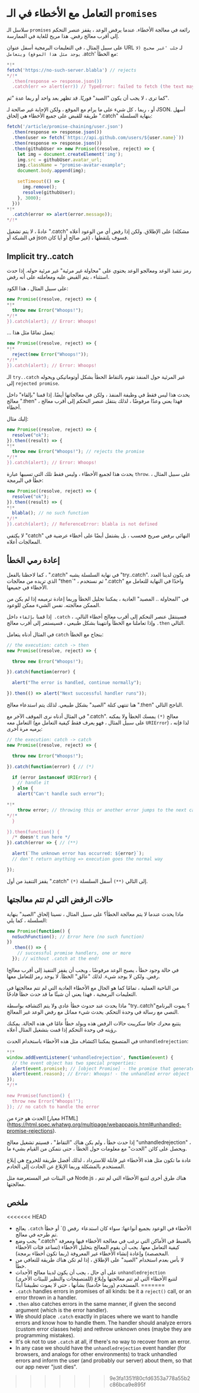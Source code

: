 
# التعامل مع الأخطاء في الـ `promises` 

سلاسل الـ `promises` رائعة في معالجة الأخطاء. عندما يرفض الوعد ، يقفز عنصر التحكم إلى أقرب معالج رفض. هذا مريح للغاية في الممارسة.

على سبيل المثال ، في التعليمات البرمجية أسفل عنوان URL لـ `جلب 'غير صحيح (لا يوجد مثل هذا الموقع) ويتعامل` .atch' مع الخطأ:

```js run
*!*
fetch('https://no-such-server.blabla') // rejects
*/!*
  .then(response => response.json())
  .catch(err => alert(err)) // TypeError: failed to fetch (the text may vary)
```

كما ترى ، لا يجب أن يكون "الصيد" فوريًا. قد تظهر بعد واحد أو ربما عدة "ثم".

أو ، ربما ، كل شيء على ما يرام مع الموقع ، ولكن الإجابة غير صالحة لـ JSON. أسهل طريقة للقبض على جميع الأخطاء هي إلحاق ".catch" بنهاية السلسلة:

```js run
fetch('/article/promise-chaining/user.json')
  .then(response => response.json())
  .then(user => fetch(`https://api.github.com/users/${user.name}`))
  .then(response => response.json())
  .then(githubUser => new Promise((resolve, reject) => {
    let img = document.createElement('img');
    img.src = githubUser.avatar_url;
    img.className = "promise-avatar-example";
    document.body.append(img);

    setTimeout(() => {
      img.remove();
      resolve(githubUser);
    }, 3000);
  }))
*!*
  .catch(error => alert(error.message));
*/!*
```

عادةً ، لا يتم تشغيل ".catch" على الإطلاق. ولكن إذا رفض أي من الوعود أعلاه (مشكلة في الشبكة أو json غير صالح أو أيا كان) ، فسوف يلتقطها.

## Implicit try..catch

رمز تنفيذ الوعد ومعالجو الوعد يحتوي على "محاولة غير مرئية" غير مرئية حوله. إذا حدث استثناء ، يتم القبض عليه ومعاملته على أنه رفض.

على سبيل المثال ، هذا الكود:

```js run
new Promise((resolve, reject) => {
*!*
  throw new Error("Whoops!");
*/!*
}).catch(alert); // Error: Whoops!
```

... يعمل تمامًا مثل هذا:

```js run
new Promise((resolve, reject) => {
*!*
  reject(new Error("Whoops!"));
*/!*
}).catch(alert); // Error: Whoops!
```

الـ `try..catch` غير المرئية حول المنفذ تقوم بالتقاط الحطأ بشكل أوتوماتيكي ويحوله إلى `rejected promise`. 

يحدث هذا ليس فقط في وظيفة المنفذ ، ولكن في معالجاتها أيضًا. إذا قمنا "بإلقاء" داخل معالج ".then" ، فهذا يعني وعدًا مرفوضًا ، لذلك ينتقل عنصر التحكم إلى أقرب معالج أخطاء.

إليك مثال:

```js run
new Promise((resolve, reject) => {
  resolve("ok");
}).then((result) => {
*!*
  throw new Error("Whoops!"); // rejects the promise
*/!*
}).catch(alert); // Error: Whoops!
```

يحدث هذا لجميع الأخطاء ، وليس فقط تلك التي تسببها عبارة `throw`. على سبيل المثال ، خطأ في البرمجة:

```js run
new Promise((resolve, reject) => {
  resolve("ok");
}).then((result) => {
*!*
  blabla(); // no such function
*/!*
}).catch(alert); // ReferenceError: blabla is not defined
```

لا يكتفي "catch" النهائي برفض صريح فحسب ، بل يشتمل أيضًا على أخطاء عرضية في المعالجات أعلاه.

## إعادة رمي الخطأ

كما لاحظنا بالفعل ، ".catch" في نهاية السلسلة يشبه "try..catch". قد يكون لدينا العدد الذي تريده من معالجات "then`" ، ثم نستخدم ".catch" واحدًا في النهاية للتعامل مع الأخطاء في جميعها.

في "المحاولة .. المصيد" العادية ، يمكننا تحليل الخطأ وربما إعادة ترميمه إذا لم يكن من الممكن معالجته. نفس الشيء ممكن للوعود.

إذا قمنا `بإلقاء` داخل` .catch` ، فسينتقل عنصر التحكم إلى أقرب معالج أخطاء التالي. وإذا تعاملنا مع الخطأ وانتهينا بشكل طبيعي ، فسيستمر إلى أقرب معالج `.then` التالي.

في المثال أدناه يتعامل `catch` بنجاح مع الخطأ:

```js run
// the execution: catch -> then
new Promise((resolve, reject) => {

  throw new Error("Whoops!");

}).catch(function(error) {

  alert("The error is handled, continue normally");

}).then(() => alert("Next successful handler runs"));
```

هنا تنتهي كتلة "الصيد" بشكل طبيعي. لذلك يتم استدعاء معالج ".then" الناجح التالي.

في المثال أدناه نرى الموقف الآخر مع ".catch". معالج `(*)` يمسك الخطأ ولا يمكنه التعامل معه (على سبيل المثال ، فهو يعرف فقط كيفية التعامل مع `URIError`) ، لذا فإنه يرميه مرة أخرى:

```js run
// the execution: catch -> catch
new Promise((resolve, reject) => {

  throw new Error("Whoops!");

}).catch(function(error) { // (*)

  if (error instanceof URIError) {
    // handle it
  } else {
    alert("Can't handle such error");

*!*
    throw error; // throwing this or another error jumps to the next catch
*/!*
  }

}).then(function() {
  /* doesn't run here */
}).catch(error => { // (**)

  alert(`The unknown error has occurred: ${error}`);
  // don't return anything => execution goes the normal way

});
```

يقفز التنفيذ من أول ".catch" `(*)` إلى التالي `(**)` أسفل السلسلة.

## حالات الرفض التي لم تتم معالجتها

ماذا يحدث عندما لا يتم معالجة الخطأ؟ على سبيل المثال ، نسينا إلحاق "الصيد" بنهاية السلسلة ، كما يلي:

```js untrusted run refresh
new Promise(function() {
  noSuchFunction(); // Error here (no such function)
})
  .then(() => {
    // successful promise handlers, one or more
  }); // without .catch at the end!
```

Iفي حالة وجود خطأ ، يصبح الوعد مرفوضًا ، ويجب أن يقفز التنفيذ إلى أقرب معالج رفض. ولكن لا يوجد شيء. لذلك "عالق" الخطأ. لا يوجد رمز للتعامل معها.

من الناحية العملية ، تمامًا كما هو الحال مع الأخطاء العادية التي لم تتم معالجتها في التعليمات البرمجية ، فهذا يعني أن شيئًا ما قد حدث خطأ فادحًا.

ماذا يحدث عند حدوث خطأ عادي ولا يتم اكتشافه بواسطة "try..catch"؟ يموت البرنامج النصي مع رسالة في وحدة التحكم. يحدث شيء مماثل مع رفض الوعد غير المعالج.

يتتبع محرك جافا سكريبت حالات الرفض هذه ويولد خطأً عامًا في هذه الحالة. يمكنك رؤيته في وحدة التحكم إذا قمت بتشغيل المثال أعلاه.

في المتصفح يمكننا اكتشاف مثل هذه الأخطاء باستخدام الحدث `unhandledrejection`:

```js run
*!*
window.addEventListener('unhandledrejection', function(event) {
  // the event object has two special properties:
  alert(event.promise); // [object Promise] - the promise that generated the error
  alert(event.reason); // Error: Whoops! - the unhandled error object
});
*/!*

new Promise(function() {
  throw new Error("Whoops!");
}); // no catch to handle the error
```

الحدث هو جزء من [معيار HTML] (https://html.spec.whatwg.org/multipage/webappapis.html#unhandled-promise-rejections).

إذا حدث خطأ ، ولم يكن هناك "التقاط" ، فسيتم تشغيل معالج "unhandledrejection" ، ويحصل على كائن "الحدث" مع معلومات حول الخطأ ، حتى نتمكن من القيام بشيء ما.

عادة ما تكون مثل هذه الأخطاء غير قابلة للاسترداد ، لذلك أفضل طريقة للخروج هي إبلاغ المستخدم بالمشكلة وربما الإبلاغ عن الحادث إلى الخادم.

في البيئات غير المستعرضة مثل Node.js ، هناك طرق أخرى لتتبع الأخطاء التي لم تتم معالجتها.

## ملخص

<<<<<<< HEAD
- يعالج `.catch` الأخطاء في الوعود بجميع أنواعها: سواء كان استدعاء` `رفض ()` أو خطأ تم طرحه في معالج.
- يجب وضع ".catch" بالضبط في الأماكن التي نرغب في معالجة الأخطاء فيها ومعرفة كيفية التعامل معها. يجب أن يقوم المعالج بتحليل الأخطاء (تساعد فئات الأخطاء المخصصة) وإعادة إنشاء الأخطاء غير المعروفة (ربما تكون أخطاء برمجة).
- لا بأس بعدم استخدام "الصيد" على الإطلاق ، إذا لم تكن هناك طريقة للتعافي من خطأ.
- على أي حال ، يجب أن يكون لدينا معالج الأحداث `unhandledrejection` (للمتصفحات والنظير للبيئات الأخرى) لتتبع الأخطاء التي لم تتم معالجتها وإبلاغ المستخدم (وربما خادمنا) بشأنها ، حتى لا يموت تطبيقنا أبدًا.
=======
- `.catch` handles errors in promises of all kinds: be it a `reject()` call, or an error thrown in a handler.
- `.then` also catches errors in the same manner, if given the second argument (which is the error handler).
- We should place `.catch` exactly in places where we want to handle errors and know how to handle them. The handler should analyze errors (custom error classes help) and rethrow unknown ones (maybe they are programming mistakes).
- It's ok not to use `.catch` at all, if there's no way to recover from an error.
- In any case we should have the `unhandledrejection` event handler (for browsers, and analogs for other environments) to track unhandled errors and inform the user (and probably our server) about them, so that our app never "just dies".
>>>>>>> 9e3fa1351f80cfd6353a778a55b2c86bca9e895f
